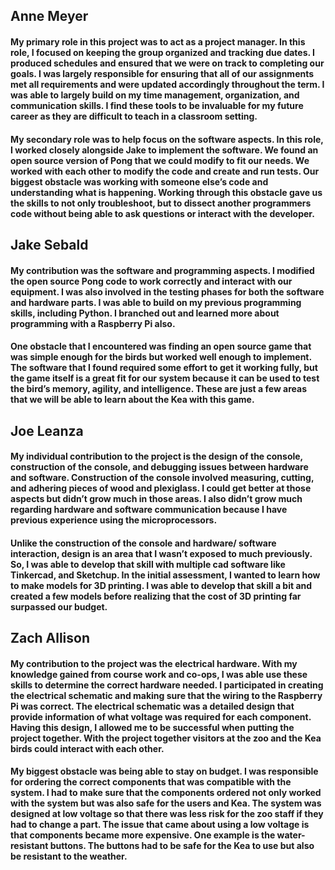 ## Anne Meyer
#### 	My primary role in this project was to act as a project manager. In this role, I focused on keeping the group organized and tracking due dates. I produced schedules and ensured that we were on track to completing our goals. I was largely responsible for ensuring that all of our assignments met all requirements and were updated accordingly throughout the term. I was able to largely build on my time management, organization, and communication skills. I find these tools to be invaluable for my future career as they are difficult to teach in a classroom setting.
#### My secondary role was to help focus on the software aspects. In this role, I worked closely alongside Jake to implement the software. We found an open source version of Pong that we could modify to fit our needs. We worked with each other to modify the code and create and run tests. Our biggest obstacle was working with someone else’s code and understanding what is happening. Working through this obstacle gave us the skills to not only troubleshoot, but to dissect another programmers code without being able to ask questions or interact with the developer.

## Jake Sebald
#### My contribution was the software and programming aspects. I modified the open source Pong code to work correctly and interact with our equipment. I was also involved in the testing phases for both the software and hardware parts. I was able to build on my previous programming skills, including Python. I branched out and learned more about programming with a Raspberry Pi also.
#### One obstacle that I encountered was finding an open source game that was simple enough for the birds but worked well enough to implement. The software that I found required some effort to get it working fully, but the game itself is a great fit for our system because it can be used to test the bird’s memory, agility, and intelligence. These are just a few areas that we will be able to learn about the Kea with this game.

## Joe Leanza
#### My individual contribution to the project is the design of the console, construction of the console, and debugging issues between hardware and software. Construction of the console involved measuring, cutting, and adhering pieces of wood and plexiglass. I could get better at those aspects but didn’t grow much in those areas. I also didn’t grow much regarding hardware and software communication because I have previous experience using the microprocessors.
#### Unlike the construction of the console and hardware/ software interaction, design is an area that I wasn’t exposed to much previously. So, I was able to develop that skill with multiple cad software like Tinkercad, and Sketchup. In the initial assessment, I wanted to learn how to make models for 3D printing. I was able to develop that skill a bit and created a few models before realizing that the cost of 3D printing far surpassed our budget. 

## Zach Allison
#### My contribution to the project was the electrical hardware. With my knowledge gained from course work and co-ops, I was able use these skills to determine the correct hardware needed. I participated in creating the electrical schematic and making sure that the wiring to the Raspberry Pi was correct. The electrical schematic was a detailed design that provide information of what voltage was required for each component. Having this design, I allowed me to be successful when putting the project together. With the project together visitors at the zoo and the Kea birds could interact with each other.
#### My biggest obstacle was being able to stay on budget. I was responsible for ordering the correct components that was compatible with the system. I had to make sure that the components ordered not only worked with the system but was also safe for the users and Kea. The system was designed at low voltage so that there was less risk for the zoo staff if they had to change a part. The issue that came about using a low voltage is that components became more expensive. One example is the water-resistant buttons. The buttons had to be safe for the Kea to use but also be resistant to the weather.

